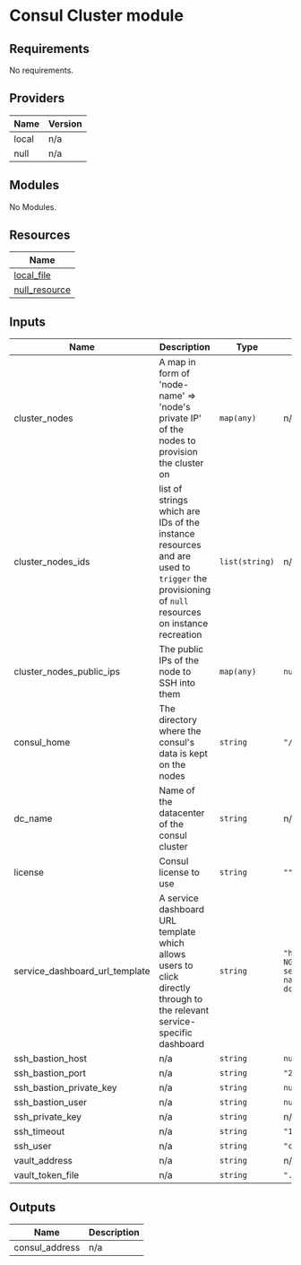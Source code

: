# Consul Cluster module

<!-- BEGINNING OF PRE-COMMIT-TERRAFORM DOCS HOOK -->
## Requirements

No requirements.

## Providers

| Name | Version |
|------|---------|
| local | n/a |
| null | n/a |

## Modules

No Modules.

## Resources

| Name |
|------|
| [local_file](https://registry.terraform.io/providers/hashicorp/local/latest/docs/resources/file) |
| [null_resource](https://registry.terraform.io/providers/hashicorp/null/latest/docs/resources/resource) |

## Inputs

| Name | Description | Type | Default | Required |
|------|-------------|------|---------|:--------:|
| cluster\_nodes | A map in form of 'node-name' => 'node's private IP' of the nodes to provision the cluster on | `map(any)` | n/a | yes |
| cluster\_nodes\_ids | list of strings which are IDs of the instance resources and are used to `trigger` the provisioning of `null` resources on instance recreation | `list(string)` | n/a | yes |
| cluster\_nodes\_public\_ips | The public IPs of the node to SSH into them | `map(any)` | `null` | no |
| consul\_home | The directory where the consul's data is kept on the nodes | `string` | `"/var/lib/consul"` | no |
| dc\_name | Name of the datacenter of the consul cluster | `string` | n/a | yes |
| license | Consul license to use | `string` | `""` | no |
| service\_dashboard\_url\_template | A service dashboard URL template which allows users to click directly through to the relevant service-specific dashboard | `string` | `"https://grafana.example.com/d/lDlaj-NGz/service-overview?orgId=1&var-service={{Service.Name}}&var-namespace={{Service.Namespace}}&var-dc={{Datacenter}}"` | no |
| ssh\_bastion\_host | n/a | `string` | `null` | no |
| ssh\_bastion\_port | n/a | `string` | `"22"` | no |
| ssh\_bastion\_private\_key | n/a | `string` | `null` | no |
| ssh\_bastion\_user | n/a | `string` | `null` | no |
| ssh\_private\_key | n/a | `string` | n/a | yes |
| ssh\_timeout | n/a | `string` | `"15s"` | no |
| ssh\_user | n/a | `string` | `"centos"` | no |
| vault\_address | n/a | `string` | n/a | yes |
| vault\_token\_file | n/a | `string` | `".root_token"` | no |

## Outputs

| Name | Description |
|------|-------------|
| consul\_address | n/a |
<!-- END OF PRE-COMMIT-TERRAFORM DOCS HOOK -->
